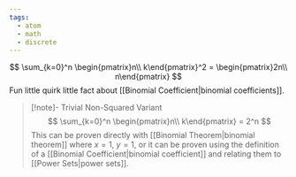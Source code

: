 ```yaml
---
tags:
  - atom
  - math
  - discrete
---
```

$$ \sum_{k=0}^n \begin{pmatrix}n\\ k\end{pmatrix}^2 = \begin{pmatrix}2n\\ n\end{pmatrix} $$
Fun little quirk little fact about [[Binomial Coefficient|binomial coefficients]].

> [!note]- Trivial Non-Squared Variant
> $$ \sum_{k=0}^n \begin{pmatrix}n\\ k\end{pmatrix} = 2^n $$
> This can be proven directly with [[Binomial Theorem|binomial theorem]] where $x=1$, $y=1$, or it can be proven using the definition of a [[Binomial Coefficient|binomial coefficient]] and relating them to [[Power Sets|power sets]].